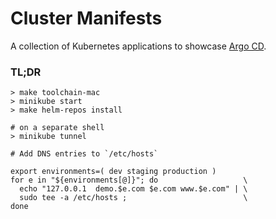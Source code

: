 # Cluster Manifests
A collection of Kubernetes applications to showcase [Argo CD](https://argoproj.github.io/).

### TL;DR
```
> make toolchain-mac
> minikube start
> make helm-repos install

# on a separate shell
> minikube tunnel

# Add DNS entries to `/etc/hosts`

export environments=( dev staging production )
for e in "${environments[@]}"; do                   \
  echo "127.0.0.1  demo.$e.com $e.com www.$e.com" | \
  sudo tee -a /etc/hosts ;                          \
done
```
